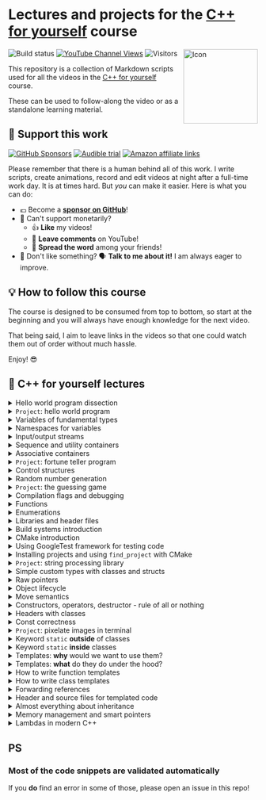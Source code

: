 # Lectures and projects for the [C++ for yourself](https://youtube.com/playlist?list=PLwhKb0RIaIS1sJkejUmWj-0lk7v_xgCuT) course

<img alt="Icon" align="right" width=150 src="https://github.com/user-attachments/assets/2f72be25-d8b5-4bc8-ade5-c7167ac41324">

![Build status](https://img.shields.io/github/actions/workflow/status/cpp-for-yourself/supplementary-materials/action.yml?branch=main&label=Link%20and%20code%20validation&style=for-the-badge)
[![YouTube Channel Views](https://img.shields.io/youtube/channel/views/UCRm39hwBxsX-8yj2xs3OJjQ?style=for-the-badge&label=YouTube%20views)](https://www.youtube.com/code-for-yourself)
![Visitors](https://api.visitorbadge.io/api/visitors?path=code-for-yourself%2Fcode-for-yourself&labelColor=%23697689&countColor=%23263759)

This repository is a collection of Markdown scripts used for all the videos in the [C++ for yourself](https://youtube.com/playlist?list=PLwhKb0RIaIS1sJkejUmWj-0lk7v_xgCuT) course.

These can be used to follow-along the video or as a standalone learning material.

## 🙏 Support this work

[![GitHub Sponsors](https://img.shields.io/github/sponsors/niosus?style=for-the-badge&logo=github&label=Sponsor%20on%20github)](https://github.com/sponsors/niosus)
[![Audible trial](https://img.shields.io/badge/Audible_free_trial-orange?style=for-the-badge&logo=audible&logoColor=white&logoSize=auto&link=https%3A%2F%2Fwww.audibletrial.com%2FCodeForYourself)](https://www.audibletrial.com/CodeForYourself)
[![Amazon affiliate links](https://img.shields.io/badge/amazon_affiliate_links-orange?style=for-the-badge&logo=amazon&logoColor=white&logoSize=auto&color=black)](https://github.com/cpp-for-yourself/sponsor/blob/main/amazon.md)


Please remember that there is a human behind all of this work. I write scripts, create animations, record and edit videos at night after a full-time work day. It is at times hard.
But _you_ can make it easier. Here is what you can do:

- 💶 Become a [**sponsor on GitHub**](https://github.com/sponsors/niosus)!
- 💸 Can't support monetarily?
  + 👍 **Like** my videos!
  + 💬 **Leave comments** on YouTube!
  + 📢 **Spread the word** among your friends!
- 🤬 Don't like something? 🗣️ **Talk to me about it!** I am always eager to improve.

## :bulb: How to follow this course

The course is designed to be consumed from top to bottom, so start at the beginning and you will always have enough knowledge for the next video.

That being said, I aim to leave links in the videos so that one could watch them out of order without much hassle.

Enjoy! 😎

## 📕 C++ for yourself lectures

<details>
<summary>
Hello world program dissection
</summary>

----------------------------------------------------------
[![Video thumbnail](https://img.youtube.com/vi/t2h1geGSww4/maxresdefault.jpg)](https://youtu.be/t2h1geGSww4)

[Lecture script](lectures/hello_world_dissection.md)
- First keywords
- What brackets mean
- What do different signs mean
- Intro to "scopes"
- Intro to functions
- Intro to includes
----------------------------------------------------------
</details>

<details>
<summary><code>Project</code>: hello world program</summary>

----------------------------------------------------------
[Homework script](homeworks/homework_1/homework.md)
- Write a simple program that prints `Hello World!`
- Learn to compile and run simple programs
----------------------------------------------------------
</details>

<details>
<summary>
Variables of fundamental types
</summary>

----------------------------------------------------------
[![Video thumbnail](https://img.youtube.com/vi/0z0gvv_Tb_U/maxresdefault.jpg)](https://youtu.be/0z0gvv_Tb_U)

[Lecture script](lectures/cpp_basic_types_and_variables.md)
- How to create variables of fundamental types
- Naming variables
- Using `const`, `constexpr` with variables
- References to variables
----------------------------------------------------------
</details>

<details>
<summary>
Namespaces for variables
</summary>

-----------------------------------------------------------
[![Video thumbnail](https://img.youtube.com/vi/cP2IDg4_BRk/maxresdefault.jpg)](https://youtu.be/cP2IDg4_BRk)

[Lecture script](lectures/namespaces_using.md)
- Namespaces with variables
- The word `using` with variables
----------------------------------------------------------
</details>

<details>
<summary>
Input/output streams
</summary>

----------------------------------------------------------
[![Video thumbnail](https://img.youtube.com/vi/hy3eOpZmxbY/maxresdefault.jpg)](https://youtu.be/hy3eOpZmxbY)

[Lecture script](lectures/more_useful_types.md)
- `std::cout`, `std::cerr`, `std::cin`
----------------------------------------------------------
</details>

<details>
<summary>
Sequence and utility containers
</summary>

----------------------------------------------------------
[![Video thumbnail](https://img.youtube.com/vi/dwkSVkGsvFk/maxresdefault.jpg)](https://youtu.be/dwkSVkGsvFk)

[Lecture script](lectures/more_useful_types.md)
- Sequence containers: `std::array`, `std::vector`, their usage and some caveats
- Pair container: `std::pair`
- Strings from STL: `std::string`
- Conversion to/from strings: `to_string`, `stoi`, `stod`, `stof`, etc.
- Aggregate initialization
----------------------------------------------------------
</details>

<details>
<summary>
Associative containers
</summary>

----------------------------------------------------------
[![Video thumbnail](https://img.youtube.com/vi/TCu76SYmVCg/maxresdefault.jpg)](https://youtu.be/TCu76SYmVCg)

[Lecture script](lectures/associative_containers.md)
- `std::map` and `std::unordered_map`
- Touch up on `std::set` and `std::unordered_set`
----------------------------------------------------------
</details>

<details>
<summary><code>Project</code>: fortune teller program</summary>

----------------------------------------------------------
[Homework script](homeworks/homework_2/homework.md)
- Write a program that tells your C++ fortune
- It reads and writes data from and to terminal
- Stores and accesses these data in containers
----------------------------------------------------------
</details>

<details>
<summary>
Control structures
</summary>

----------------------------------------------------------
[![Video thumbnail](https://img.youtube.com/vi/jzgTxosgGIA/maxresdefault.jpg)](https://youtu.be/jzgTxosgGIA)

[Lecture script](lectures/control_structures.md)
- `if`, `switch` and ternary operator
- `for`, `while` and `do ... while`
----------------------------------------------------------
</details>

<details>
<summary>
Random number generation
</summary>

----------------------------------------------------------
[![Video thumbnail](https://img.youtube.com/vi/IUoqMTGGo6k/maxresdefault.jpg)](https://youtu.be/IUoqMTGGo6k)

[Lecture script](lectures/random_numbers.md)
- What are random numbers
- How to generate them in modern C++
- Why not to use `rand()`
----------------------------------------------------------
</details>

<details>
<summary><code>Project</code>: the guessing game</summary>

----------------------------------------------------------
[![Video thumbnail](https://img.youtube.com/vi/TYs_xwihCNc/maxresdefault.jpg)](https://youtu.be/TYs_xwihCNc)

[Homework script](homeworks/homework_3/homework.md)
- A program that generates a number
- The user guesses this number
- The program tells the user if they are above or below with their guess (or if they've won)
----------------------------------------------------------
</details>

<details>
<summary>
Compilation flags and debugging
</summary>

----------------------------------------------------------
[![Video thumbnail](https://img.youtube.com/vi/NTlcDv7W2-c/maxresdefault.jpg)](https://youtu.be/NTlcDv7W2-c)

[Lecture script](lectures/compilation_debugging.md)
- Useful compilation flags
- Debugging a program with:
  - Print statements
  - `lldb` debugger
----------------------------------------------------------
</details>

<details>
<summary>
Functions
</summary>

----------------------------------------------------------
[![Video thumbnail](https://img.youtube.com/vi/RaSw0g2aPig/maxresdefault.jpg)](https://youtu.be/RaSw0g2aPig)

[Lecture script](lectures/functions.md)
- What is a function
- Declaration and definition
- Passing by reference
- Overloading
- Using default arguments
----------------------------------------------------------
</details>

<details>
<summary>
Enumerations
</summary>

----------------------------------------------------------
[![Video thumbnail](https://img.youtube.com/vi/4kZyQ-TwH00/maxresdefault.jpg)](https://youtu.be/4kZyQ-TwH00)

[Lecture script](lectures/enums.md)
- What are `enums`
- How to use them?
- Why not to use old style `enums`
----------------------------------------------------------
</details>

<details>
<summary>
Libraries and header files
</summary>

----------------------------------------------------------
[![Video thumbnail](https://img.youtube.com/vi/Lxo8ftglwXE/maxresdefault.jpg)](https://youtu.be/Lxo8ftglwXE)

[Lecture script](lectures/headers_and_libraries.md)
- Different types of libraries
  - Header-only
  - Static
  - Dynamic
- What is linking
- When to use the keyword `inline`
- Some common best practices
----------------------------------------------------------
</details>

<details>
<summary>
Build systems introduction
</summary>

----------------------------------------------------------
[![Video thumbnail](https://img.youtube.com/vi/kbk4DphsYPU/maxresdefault.jpg)](https://youtu.be/kbk4DphsYPU)

[Lecture script](lectures/build_systems.md)
- Intro to build systems
- Build commands as a script
- Build commands in a `Makefile`
----------------------------------------------------------
</details>

<details>
<summary>
CMake introduction
</summary>

----------------------------------------------------------
[![Video thumbnail](https://img.youtube.com/vi/UH6F6ypdYbw/maxresdefault.jpg)](https://youtu.be/UH6F6ypdYbw)

[Lecture script](lectures/cmake.md)
- Build process with CMake
- CMake Variables
- Targets and their properties
- Example CMake project
----------------------------------------------------------
</details>

<details>
<summary>
Using GoogleTest framework for testing code
</summary>

----------------------------------------------------------
[![Video thumbnail](https://img.youtube.com/vi/pxJoVRfpRPE/maxresdefault.jpg)](https://youtu.be/pxJoVRfpRPE)

[Lecture script](lectures/googletest.md)
- Explain what testing is for
- Explain what testing is
- Show how to download and setup googletest
- Show how to write a simple test
----------------------------------------------------------
</details>

<details>
<summary>Installing projects and using <code>find_project</code> with CMake</summary>

----------------------------------------------------------
[![Video thumbnail](https://img.youtube.com/vi/OMx3cZj_hoo/maxresdefault.jpg)](https://youtu.be/OMx3cZj_hoo)

- [Disclaimer](lectures/cmake_install.md#disclaimer)
- [What does `find_package` do?](lectures/cmake_install.md#what-does-find_package-do)
  - [Search modes](lectures/cmake_install.md#search-modes)
    - [Module mode](lectures/cmake_install.md#module-mode)
    - [Config mode](lectures/cmake_install.md#config-mode)
  - [How do the config files look like?](lectures/cmake_install.md#how-do-the-config-files-look-like)
  - [What are the export files?](lectures/cmake_install.md#what-are-the-export-files)
  - [Summary of reusing targets](lectures/cmake_install.md#summary-of-reusing-targets)
- [How to make `core_project` available to `dependent_project`](lectures/cmake_install.md#how-to-make-core_project-available-to-dependent_project)
  - [Project skeleton for `core_project`](lectures/cmake_install.md#project-skeleton-for-core_project)
  - [Installing a package](lectures/cmake_install.md#installing-a-package)
    - [1. Copying headers](lectures/cmake_install.md#1-copying-headers)
    - [2. Copying binaries](lectures/cmake_install.md#2-copying-binaries)
    - [3. Creating export files](lectures/cmake_install.md#3-creating-export-files)
    - [4. Creating config files](lectures/cmake_install.md#4-creating-config-files)
- [How to use the installed package](lectures/cmake_install.md#how-to-use-the-installed-package)
- [Summary](lectures/cmake_install.md#summary)

----------------------------------------------------------
</details>

<details>
<summary><code>Project</code>: string processing library</summary>

----------------------------------------------------------
[![Video thumbnail](https://img.youtube.com/vi/f0x2qcFgu5o/maxresdefault.jpg)](https://youtu.be/f0x2qcFgu5o)

[Homework script](homeworks/homework_4/homework.md)
- You will write library that allows to split and trim strings
- You will learn how to:
  - Write a CMake project from scratch
  - Write your own libraries
  - Test them with googletest
  - Link them to binaries
----------------------------------------------------------
</details>

<details>
<summary>
Simple custom types with classes and structs
</summary>

----------------------------------------------------------
[![Video thumbnail](https://img.youtube.com/vi/IijP--Xf5kQ/maxresdefault.jpg)](https://youtu.be/IijP--Xf5kQ)

[Lecture script](lectures/classes_intro.md)
- Explain why the classes are needed
- Implement an example game about a car
- Define classes and structs more formally
----------------------------------------------------------
</details>

<details>
<summary>
Raw pointers
</summary>

----------------------------------------------------------
[![Video thumbnail](https://img.youtube.com/vi/pptRG345jnU/maxresdefault.jpg)](https://youtu.be/pptRG345jnU)

[Lecture script](lectures/raw_pointers.md)
- The pointer type
- Pointers = variables of pointer types
- How to get the data?
- Initialization and assignment
- Using const with pointers
- Non-const pointer to const data
- Constant pointer to non-const data
- Constant pointer to constant data
----------------------------------------------------------
</details>

<details>
<summary>
Object lifecycle
</summary>

----------------------------------------------------------
[![Video thumbnail](https://img.youtube.com/vi/TFoav6vhgdg/maxresdefault.jpg)](https://youtu.be/TFoav6vhgdg)

[Lecture script](lectures/object_lifecycle.md)
- Creating a new object
- What happens when an object dies
- Full class lifecycle explained
----------------------------------------------------------
</details>

<details>
<summary>
Move semantics
</summary>

----------------------------------------------------------
[![Video thumbnail](https://img.youtube.com/vi/kqQ90R0_GFI/maxresdefault.jpg)](https://youtu.be/kqQ90R0_GFI)

[Lecture script](lectures/move_semantics.md)
- Why we care about move semantics
- Let’s re-design move semantics from scratch
- How is it actually designed and called in Modern C++?

----------------------------------------------------------
</details>

<details>
<summary>
Constructors, operators, destructor - rule of all or nothing
</summary>

----------------------------------------------------------
[![Video thumbnail](https://img.youtube.com/vi/una89pkP9ms/maxresdefault.jpg)](https://youtu.be/una89pkP9ms)

[Lecture script](lectures/all_or_nothing.md)
- “Good style” as our guide
- What is “good style”
- Setting up the example
- Rule 1: destructor
- Rule 2: copy constructor
- Rule 3: copy assignment operator
- Rule 4: move constructor
- Rule 5: move assignment operator
- Now we (mostly) follow best practices
- Rule of 5 (and 3)
- The rule of “all or nothing”

----------------------------------------------------------
</details>

<details>
<summary>
Headers with classes
</summary>

----------------------------------------------------------
[![Video thumbnail](https://img.youtube.com/vi/9MB1nHDIM64/maxresdefault.jpg)](https://youtu.be/9MB1nHDIM64)

[Lecture script](lectures/headers_with_classes.md)
- What stays the same
- What is different
- Example to show it all

----------------------------------------------------------
</details>

<details>
<summary>Const correctness</summary>

----------------------------------------------------------
[![Video thumbnail](https://img.youtube.com/vi/WsBdxq319OY/maxresdefault.jpg)](https://youtu.be/WsBdxq319OY)

[Lecture script](lectures/const_correctness.md)
- What is const correctness
- Some rules and examples to follow in order to work with `const` correctly
----------------------------------------------------------
</details>

<details>
<summary><code>Project</code>: pixelate images in terminal</summary>

----------------------------------------------------------
[![Video thumbnail](https://img.youtube.com/vi/Cj3x51iJdvM/maxresdefault.jpg)](https://youtu.be/Cj3x51iJdvM)

[Homework script](homeworks/homework_5/homework.md)
- You will write a library that allows to pixelate an image
- You will learn how to:
  - Work with classes
  - Use external libraries
    - Read images from disk using `stb_image.h`
    - Draw stuff in the terminal using `FTXUI` library
  - Manage memory allocated elsewhere correctly
  - Writing multiple libraries and binaries and linking them together
  - Manage a larger CMake project
----------------------------------------------------------
</details>

<details>
<summary>Keyword <code>static</code> <b>outside</b> of classes</summary>

----------------------------------------------------------
[![Video thumbnail](https://img.youtube.com/vi/7cpPQunjv4s/maxresdefault.jpg)](https://youtu.be/7cpPQunjv4s)

[Lecture script](lectures/static_outside_classes.md)
- Why we should not use `static` outside of classes
- Relation to storage duration
- Relation to linkage
- Why we should use `inline` instead

----------------------------------------------------------
</details>

<details>
<summary>Keyword <code>static</code> <b>inside</b> classes</summary>

----------------------------------------------------------
[![Video thumbnail](https://img.youtube.com/vi/ggNCjDPShrA/maxresdefault.jpg)](https://youtu.be/ggNCjDPShrA)

[Lecture script](lectures/static_in_classes.md)
- Using `static` class methods
- Using `static` class data
- What is `static` in classes useful for?

----------------------------------------------------------
</details>

<details>
<summary>Templates: <b>why</b> would we want to use them?</summary>

----------------------------------------------------------
[![Video thumbnail](https://img.youtube.com/vi/1Mrt1NM3KnI/maxresdefault.jpg)](https://youtu.be/1Mrt1NM3KnI)

[Lecture script](lectures/templates_why.md)
- Templates provide abstraction and separation of concerns
- Function templates
- Class and struct templates
- Generic algorithms and design patterns
- Zero runtime cost (almost)
- Compile-time meta-programming
- Summary

----------------------------------------------------------
</details>

<details>
<summary>Templates: <b>what</b> do they do under the hood?</summary>

----------------------------------------------------------
[![Video thumbnail](https://img.youtube.com/vi/NKvEbPVllRE/maxresdefault.jpg)](https://youtu.be/NKvEbPVllRE)

[Lecture script](lectures/templates_what.md)
- Compilation process recap
- Compiler uses templates to generate code
- Hands-on example
- Compiler is lazy

----------------------------------------------------------
</details>

<details>
<summary>How to write function templates</summary>

----------------------------------------------------------
[![Video thumbnail](https://img.youtube.com/vi/BZ626ZWPspc/maxresdefault.jpg)](https://youtu.be/BZ626ZWPspc)

[Lecture script](lectures/templates_how_functions.md)
- The basics of writing a function template
- Explicit template parameters
- Implicit template parameters
- Using both explicit and implicit template parameters at the same time
- Function overloading and templates
- Full function template specialization and why function overloading is better

----------------------------------------------------------
</details>

<details>
<summary>How to write class templates</summary>

----------------------------------------------------------
[![Video thumbnail](https://img.youtube.com/vi/IQ62tA51Vag/maxresdefault.jpg)](https://youtu.be/IQ62tA51Vag)

- [How to use templates with classes in C++](lectures/templates_how_classes.md#how-to-use-templates-with-classes-in-c)
- [Class method templates](lectures/templates_how_classes.md#class-method-templates)
  - [Prefer overloading to specialization of class method templates](lectures/templates_how_classes.md#prefer-overloading-to-specialization-of-class-method-templates)
  - [Sometimes overloading is not possible --- specialize in this case](lectures/templates_how_classes.md#sometimes-overloading-is-not-possible-----specialize-in-this-case)
- [Class templates](lectures/templates_how_classes.md#class-templates)
- [Class template argument deduction (min. C++17)](lectures/templates_how_classes.md#class-template-argument-deduction-min-c17)
  - [Class template specialization: implicit and explicit](lectures/templates_how_classes.md#class-template-specialization-implicit-and-explicit)
  - [Full explicit template specialization](lectures/templates_how_classes.md#full-explicit-template-specialization)
    - [How to fully specialize class templates](lectures/templates_how_classes.md#how-to-fully-specialize-class-templates)
    - [Make sure a specialization follows the expected interface](lectures/templates_how_classes.md#make-sure-a-specialization-follows-the-expected-interface)
    - [Historical reference for `std::vector<bool>`](lectures/templates_how_classes.md#historical-reference-for-stdvectorbool)
    - [Specialize just one method of a class](lectures/templates_how_classes.md#specialize-just-one-method-of-a-class)
    - [Specialize method templates of class templates](lectures/templates_how_classes.md#specialize-method-templates-of-class-templates)
    - [Type traits and how to implement them using template specialization](lectures/templates_how_classes.md#type-traits-and-how-to-implement-them-using-template-specialization)
    - [More generic traits using partial specialization](lectures/templates_how_classes.md#more-generic-traits-using-partial-specialization)
  - [Difference between partial and full specializations](lectures/templates_how_classes.md#difference-between-partial-and-full-specializations)
    - [How to tell partial template specialization apart from a new template class definition?](lectures/templates_how_classes.md#how-to-tell-partial-template-specialization-apart-from-a-new-template-class-definition)
    - [How to tell a partial template specialization apart from a full class template specialization?](lectures/templates_how_classes.md#how-to-tell-a-partial-template-specialization-apart-from-a-full-class-template-specialization)
  - [Partial template specialization with more types](lectures/templates_how_classes.md#partial-template-specialization-with-more-types)
- [Summary](lectures/templates_how_classes.md#summary)

----------------------------------------------------------
</details>

</details>

<details>
<summary>Forwarding references</summary>

----------------------------------------------------------
[![Video thumbnail](https://img.youtube.com/vi/RW9KnqszYj4/maxresdefault.jpg)](https://youtu.be/RW9KnqszYj4)

- [The forwarding reference](lectures/forwarding_references.md#the-forwarding-reference)
- [Why use forwarding references](lectures/forwarding_references.md#why-use-forwarding-references)
  - [Example setup](lectures/forwarding_references.md#example-setup)
  - [How forwarding references simplify things](lectures/forwarding_references.md#how-forwarding-references-simplify-things)
  - [When to prefer forwarding references](lectures/forwarding_references.md#when-to-prefer-forwarding-references)
- [How forwarding references work](lectures/forwarding_references.md#how-forwarding-references-work)
  - [Reference collapsing](lectures/forwarding_references.md#reference-collapsing)
  - [Remove reference using `std::remove_reference_t`](lectures/forwarding_references.md#remove-reference-using-stdremove_reference_t)
  - [How `std::forward` works](lectures/forwarding_references.md#how-stdforward-works)
    - [Passing an lvalue](lectures/forwarding_references.md#passing-an-lvalue)
    - [Passing by rvalue](lectures/forwarding_references.md#passing-by-rvalue)
- [Summary](lectures/forwarding_references.md#summary)

----------------------------------------------------------
</details>

<details>
<summary>Header and source files for templated code</summary>

----------------------------------------------------------
[![Video thumbnail](https://img.youtube.com/vi/vjsr18XXMMQ/maxresdefault.jpg)](https://youtu.be/vjsr18XXMMQ)

- [Why linker fails](lectures/templates_and_headers.md#why-linker-fails)
  - [Compilation process for single `main.cpp` file](lectures/templates_and_headers.md#compilation-process-for-single-maincpp-file)
  - [Compilation process for multiple files](lectures/templates_and_headers.md#compilation-process-for-multiple-files)
- [How to fix the linker error](lectures/templates_and_headers.md#how-to-fix-the-linker-error)
- [More complex explicit instantiations](lectures/templates_and_headers.md#more-complex-explicit-instantiations)
- [Summary](lectures/templates_and_headers.md#summary)

----------------------------------------------------------
</details>

<details>
<summary>Almost everything about inheritance</summary>

----------------------------------------------------------
[![Video thumbnail](https://img.youtube.com/vi/oUALDqvCbWs/maxresdefault.jpg)](https://youtu.be/oUALDqvCbWs)

- [Inheritance enables dependency inversion](lectures/inheritance.md#inheritance-enables-dependency-inversion)
- [The idea behind dependency inversion](lectures/inheritance.md#the-idea-behind-dependency-inversion)
- [Similarity to static polymorphism with templates](lectures/inheritance.md#similarity-to-static-polymorphism-with-templates)
- [How inheritance looks in C++](lectures/inheritance.md#how-inheritance-looks-in-c)
  - [Implementation inheritance](lectures/inheritance.md#implementation-inheritance)
    - [Access control with inheritance](lectures/inheritance.md#access-control-with-inheritance)
    - [Implicit upcasting](lectures/inheritance.md#implicit-upcasting)
    - [Real-world example of implementation inheritance](lectures/inheritance.md#real-world-example-of-implementation-inheritance)
  - [Using `virtual` for interface inheritance and proper polymorphism](lectures/inheritance.md#using-virtual-for-interface-inheritance-and-proper-polymorphism)
  - [How interface inheritance works](lectures/inheritance.md#how-interface-inheritance-works)
  - [Runtime and memory overhead of using virtual](lectures/inheritance.md#runtime-and-memory-overhead-of-using-virtual)
  - [Things to know about classes with `virtual` methods](lectures/inheritance.md#things-to-know-about-classes-with-virtual-methods)
    - [A `virtual` destructor](lectures/inheritance.md#a-virtual-destructor)
    - [Delete other special methods for polymorphic classes](lectures/inheritance.md#delete-other-special-methods-for-polymorphic-classes)
  - [Downcasting using the `dynamic_cast`](lectures/inheritance.md#downcasting-using-the-dynamic_cast)
  - [Don't mix implementation and interface inheritance](lectures/inheritance.md#dont-mix-implementation-and-interface-inheritance)
  - [Implement pure interfaces](lectures/inheritance.md#implement-pure-interfaces)
  - [Keyword `final`](lectures/inheritance.md#keyword-final)
- [Simple polymorphic class example following best practices](lectures/inheritance.md#simple-polymorphic-class-example-following-best-practices)
- [Multiple inheritance](lectures/inheritance.md#multiple-inheritance)
- [Detailed `Image` example following best practices](lectures/inheritance.md#detailed-image-example-following-best-practices)


----------------------------------------------------------
</details>

<details>
<summary>Memory management and smart pointers</summary>

----------------------------------------------------------
[![Video thumbnail](https://img.youtube.com/vi/eHcdTytDZrI/maxresdefault.jpg)](https://youtu.be/eHcdTytDZrI)

- [Memory management and smart pointers](lectures/memory_and_smart_pointers.md#memory-management-and-smart-pointers)
- [Memory management in C++](lectures/memory_and_smart_pointers.md#memory-management-in-c)
  - [Automatic memory management in other programming languages](lectures/memory_and_smart_pointers.md#automatic-memory-management-in-other-programming-languages)
  - [The C++ way](lectures/memory_and_smart_pointers.md#the-c-way)
- [Memory allocation under the hood](lectures/memory_and_smart_pointers.md#memory-allocation-under-the-hood)
  - [The stack](lectures/memory_and_smart_pointers.md#the-stack)
  - [Why not keep persistent data on the stack](lectures/memory_and_smart_pointers.md#why-not-keep-persistent-data-on-the-stack)
  - [The heap](lectures/memory_and_smart_pointers.md#the-heap)
    - [Operators `new` and `delete`](lectures/memory_and_smart_pointers.md#operators-new-and-delete)
- [Typical pitfalls with data allocated on the heap](lectures/memory_and_smart_pointers.md#typical-pitfalls-with-data-allocated-on-the-heap)
    - [Forgetting to call `delete`](lectures/memory_and_smart_pointers.md#forgetting-to-call-delete)
    - [Performing shallow copy by mistake](lectures/memory_and_smart_pointers.md#performing-shallow-copy-by-mistake)
  - [Performing shallow assignment by mistake](lectures/memory_and_smart_pointers.md#performing-shallow-assignment-by-mistake)
  - [Calling a wrong `delete`](lectures/memory_and_smart_pointers.md#calling-a-wrong-delete)
  - [Returning owning pointers from functions](lectures/memory_and_smart_pointers.md#returning-owning-pointers-from-functions)
- [RAII for memory safety](lectures/memory_and_smart_pointers.md#raii-for-memory-safety)
  - [STL classes use RAII](lectures/memory_and_smart_pointers.md#stl-classes-use-raii)
  - [Smart pointers to the rescue!](lectures/memory_and_smart_pointers.md#smart-pointers-to-the-rescue)
    - [`std::unique_ptr`](lectures/memory_and_smart_pointers.md#stdunique_ptr)
    - [`std::shared_ptr`](lectures/memory_and_smart_pointers.md#stdshared_ptr)
      - [Prefer `std::unique_ptr`](lectures/memory_and_smart_pointers.md#prefer-stdunique_ptr)
  - [Smart pointers are polymorphic](lectures/memory_and_smart_pointers.md#smart-pointers-are-polymorphic)
- [Summary](lectures/memory_and_smart_pointers.md#summary)


----------------------------------------------------------
</details>

<details>
<summary>Lambdas in modern C++</summary>

----------------------------------------------------------
[![Video thumbnail](https://img.youtube.com/vi/l0BgadhkUL8/maxresdefault.jpg)](https://youtu.be/l0BgadhkUL8)

- [Lambdas](lectures/lambdas.md#lambdas)
- [Overview](lectures/lambdas.md#overview)
- [What is a "callable"](lectures/lambdas.md#what-is-a-callable)
- [A function pointer is sometimes enough](lectures/lambdas.md#a-function-pointer-is-sometimes-enough)
- [Before lambdas we had function objects (or functors)](lectures/lambdas.md#before-lambdas-we-had-function-objects-or-functors)
- [How to implement generic algorithms like `std::sort`](lectures/lambdas.md#how-to-implement-generic-algorithms-like-stdsort)
- [Enter lambdas](lectures/lambdas.md#enter-lambdas)
- [Lambda syntax](lectures/lambdas.md#lambda-syntax)
- [When to use lambdas](lectures/lambdas.md#when-to-use-lambdas)
- [Summary](lectures/lambdas.md#summary)

----------------------------------------------------------
</details>

## PS

### Most of the code snippets are validated automatically
If you **do** find an error in some of those, please open an issue in this repo!
